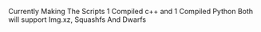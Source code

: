Currently Making The Scripts 1 Compiled c++ and 1 Compiled Python Both will support Img.xz, Squashfs And Dwarfs 
